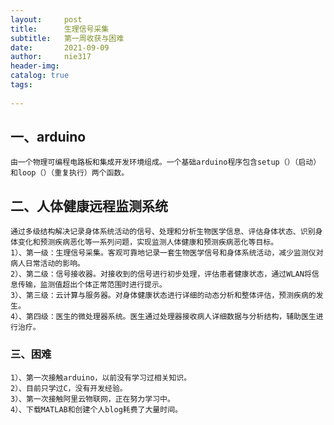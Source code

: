 ```yaml
---
layout:     post
title:      生理信号采集
subtitle:   第一周收获与困难
date:       2021-09-09
author:     nie317
header-img: 
catalog: true
tags:
   
---
```


## 一、arduino
    由一个物理可编程电路板和集成开发环境组成。一个基础arduino程序包含setup（）（启动）和loop（）（重复执行）两个函数。

## 二、人体健康远程监测系统
    通过多级结构解决记录身体系统活动的信号、处理和分析生物医学信息、评估身体状态、识别身体变化和预测疾病恶化等一系列问题，实现监测人体健康和预测疾病恶化等目标。
    1）、第一级：生理信号采集。客观可靠地记录一套生物医学信号和身体系统活动，减少监测仪对病人日常活动的影响。
    2）、第二级：信号接收器。对接收到的信号进行初步处理，评估患者健康状态，通过WLAN将信息传输，监测值超出个体正常范围时进行提示。
    3）、第三级：云计算与服务器。对身体健康状态进行详细的动态分析和整体评估，预测疾病的发生。
    4）、第四级：医生的微处理器系统。医生通过处理器接收病人详细数据与分析结构，辅助医生进行治疗。


### 三、困难
    1）、第一次接触arduino，以前没有学习过相关知识。
    2）、目前只学过C，没有开发经验。
    3）、第一次接触阿里云物联网，正在努力学习中。
    4）、下载MATLAB和创建个人blog耗费了大量时间。


